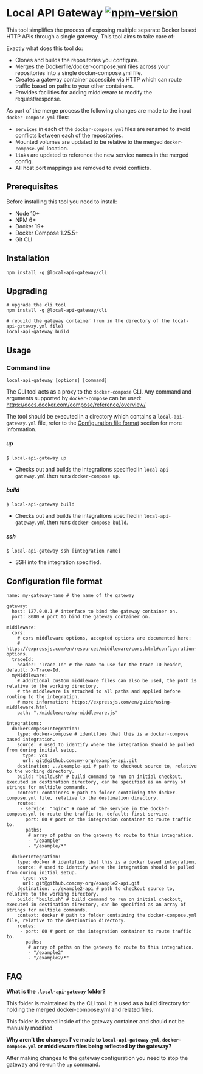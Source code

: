 # Local API Gateway [![npm-version](https://img.shields.io/npm/v/@local-api-gateway/cli.svg)](https://www.npmjs.com/package/@local-api-gateway/cli)
This tool simplifies the process of exposing multiple separate Docker based HTTP APIs through a single gateway. This tool aims to take care of:

Exactly what does this tool do:
 * Clones and builds the repositories you configure.
 * Merges the Dockerfile/docker-compose.yml files across your repositories into a single docker-compose.yml file.
 * Creates a gateway container accessible via HTTP which can route traffic based on paths to your other containers.
 * Provides facilities for adding middleware to modify the request/response.

As part of the merge process the following changes are made to the input `docker-compose.yml` files:
 * `services` in each of the `docker-compose.yml` files are renamed to avoid conflicts between each of the repositories.
 * Mounted volumes are updated to be relative to the merged `docker-compose.yml` location.
 * `links` are updated to reference the new service names in the merged config.
 * All host port mappings are removed to avoid conflicts.

## Prerequisites
Before installing this tool you need to install:
 * Node 10+
 * NPM 6+
 * Docker 19+
 * Docker Compose 1.25.5+
 * Git CLI

## Installation
`npm install -g @local-api-gateway/cli`

## Upgrading
```
# upgrade the cli tool
npm install -g @local-api-gateway/cli

# rebuild the gateway container (run in the directory of the local-api-gateway.yml file)
local-api-gateway build
```

## Usage
### Command line
`local-api-gateway [options] [command]`

The CLI tool acts as a proxy to the `docker-compose` CLI. Any command and arguments supported by `docker-compose` can be used:
https://docs.docker.com/compose/reference/overview/

The tool should be executed in a directory which contains a `local-api-gateway.yml` file, refer to the
[Configuration file format](#configuration-file-format) section for more information.

##### up
`$ local-api-gateway up`
 * Checks out and builds the integrations specified in `local-api-gateway.yml` then runs `docker-compose up`.

##### build
`$ local-api-gateway build`
 * Checks out and builds the integrations specified in `local-api-gateway.yml` then runs `docker-compose build`.

##### ssh
`$ local-api-gateway ssh [integration name]`
 * SSH into the integration specified.

## Configuration file format

```
name: my-gateway-name # the name of the gateway

gateway:
  host: 127.0.0.1 # interface to bind the gateway container on.
  port: 8080 # port to bind the gateway container on.

middleware:
  cors:
    # cors middleware options, accepted options are documented here:
    # https://expressjs.com/en/resources/middleware/cors.html#configuration-options.
  traceId:
    header: "Trace-Id" # the name to use for the trace ID header, default: X-Trace-Id.
  myMiddleware:
    # additional custom middleware files can also be used, the path is relative to the working directory.
    # the middleware is attached to all paths and applied before routing to the integration.
    # more information: https://expressjs.com/en/guide/using-middleware.html
    path: "./middleware/my-middleware.js"

integrations:
  dockerComposeIntegration:
    type: docker-compose # identifies that this is a docker-compose based integration.
    source: # used to identify where the integration should be pulled from during initial setup.
      type: vcs
      url: git@github.com:my-org/example-api.git
    destination: ../example-api # path to checkout source to, relative to the working directory.
    build: "build.sh" # build command to run on initial checkout, executed in destination directory, can be specified as an array of strings for multiple commands.
    context: containers # path to folder containing the docker-compose.yml file, relative to the destination directory.
    routes:
     - service: "nginx" # name of the service in the docker-compose.yml to route the traffic to, default: first service.
       port: 80 # port on the integration container to route traffic to.
       paths:
        # array of paths on the gateway to route to this integration.
        - "/example"
        - "/example/*"

  dockerIntegration:
    type: docker # identifies that this is a docker based integration.
    source: # used to identify where the integration should be pulled from during initial setup.
      type: vcs
      url: git@github.com:my-org/example2-api.git
    destination: ../example2-api # path to checkout source to, relative to the working directory.
    build: "build.sh" # build command to run on initial checkout, executed in destination directory, can be specified as an array of strings for multiple commands.
    context: docker # path to folder containing the docker-compose.yml file, relative to the destination directory.
    routes:
     - port: 80 # port on the integration container to route traffic to.
       paths:
        # array of paths on the gateway to route to this integration.
        - "/example2"
        - "/example2/*"
```

## FAQ

**What is the `.local-api-gateway` folder?**

This folder is maintained by the CLI tool. It is used as a build directory for holding the merged docker-compose.yml
and related files.

This folder is shared inside of the gateway container and should not be manually modified.

**Why aren't the changes I've made to `local-api-gateway.yml`, `docker-compose.yml` or middleware files being
reflected by the gateway?**

After making changes to the gateway configuration you need to stop the gateway and re-run the `up` command.
